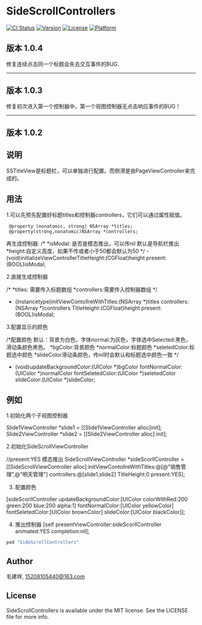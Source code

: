 # SideScrollControllers

[![CI Status](http://img.shields.io/travis/15208105440@163.com/SideScrollControllers.svg?style=flat)](https://travis-ci.org/15208105440@163.com/SideScrollControllers)
[![Version](https://img.shields.io/cocoapods/v/SideScrollControllers.svg?style=flat)](http://cocoapods.org/pods/SideScrollControllers)
[![License](https://img.shields.io/cocoapods/l/SideScrollControllers.svg?style=flat)](http://cocoapods.org/pods/SideScrollControllers)
[![Platform](https://img.shields.io/cocoapods/p/SideScrollControllers.svg?style=flat)](http://cocoapods.org/pods/SideScrollControllers)


## 版本 1.0.4

 修复连续点击同一个标题会失去交互事件的BUG.

***

## 版本 1.0.3

 修复初次进入第一个控制器中，第一个视图控制器无点击响应事件的BUG！
 
 ***

## 版本 1.0.2

## 说明

 SSTitleView是标题栏，可以单独进行配置。而侧滑是由PageViewController来完成的。


## 用法
  
1.可以先预先配置好标题titles和控制器controllers，它们可以通过属性赋值。
    
     @property (nonatomic, strong) NSArray *titles;
     @property(strong,nonatomic)NSArray *controllers;
    
  再生成控制器:
     /*
     *isModal: 是否是模态推出，可以传nil 默认是导航栏推出
     *height:自定义高度，如果不传或者小于50都会默认为50
     */
    - (void)initializeViewControllerTitleHeight:(CGFloat)height present:(BOOL)isModal;

2.直接生成控制器
 
   /*
    *titles: 需要传入标题数组
    *controllers:需要传入控制器数组
    */
  - (instancetype)initViewContollreWithTitles:(NSArray *)titles controllers:(NSArray *)controllers TitleHeight:(CGFloat)height present:(BOOL)isModal;

3.配置显示的颜色
 
   /*配置颜色 默认：背景为白色，字体normal:为灰色，字体选中Selected:黑色，滑动条颜色黑色。
    *bgColor:背景颜色
    *normalColor:标题颜色
    *seletedColor:标题选中颜色
    *slideColor滑动条颜色，传nil时会默认和标题选中颜色一致
    */
   - (void)updateBackgroundColor:(UIColor *)bgColor  fontNormalColor:(UIColor *)normalColor fontSeletedColor:(UIColor *)seletedColor slideColor:(UIColor *)slideColor;

## 例如

 1.初始化两个子视图控制器

   Slide1ViewController *slide1 = [[Slide1ViewController alloc]init];
   Slide2ViewController *slide2 = [[Slide2ViewController alloc] init];

 2.初始化SideScrollViewController

   //present:YES 模态推出
   SideScrollViewController *sideScorllController = [[SideScrollViewController alloc] initViewContollreWithTitles:@[@"销售管理",@"明天管理"] controllers:@[slide1,slide2] TitleHeight:0 present:YES];

 3. 配置颜色

  [sideScorllController updateBackgroundColor:[UIColor colorWithRed:200 green:200 blue:200 alpha:1] fontNormalColor:[UIColor yellowColor] fontSeletedColor:[UIColor brownColor] slideColor:[UIColor  blackColor]];

 4. 推出控制器
  [self presentViewController:sideScorllController animated:YES completion:nil];



```ruby
pod "SideScrollControllers"
```

## Author

毛建祥, 15208105440@163.com

## License

SideScrollControllers is available under the MIT license. See the LICENSE file for more info.
